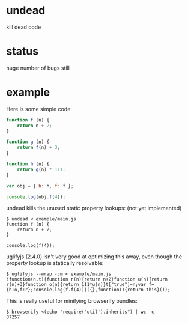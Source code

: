 # undead

kill dead code

# status

huge number of bugs still

# example

Here is some simple code:

``` js
function f (n) {
    return n + 2;
}

function g (n) {
    return f(n) + 3;
}

function h (n) {
    return g(n) * 111;
}

var obj = { h: h, f: f };

console.log(obj.f(4));
```

undead kills the unused static property lookups:
(not yet implemented)

```
$ undead < example/main.js
function f (n) {
    return n + 2;
}

console.log(f(4));
```

uglifyjs (2.4.0) isn't very good at optimizing this away, even though the
property lookup is statically resolvable:

```
$ uglifyjs --wrap -cm < example/main.js
!function(n,t){function r(n){return n+2}function u(n){return r(n)+3}function o(n){return 111*u(n)}t["true"]=n;var f={h:o,f:r};console.log(f.f(4))}({},function(){return this}());
```

This is really useful for minifying browserify bundles:

```
$ browserify <(echo "require('util').inherits") | wc -c
87257
```
